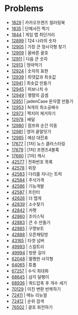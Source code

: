 # Problems

- [1829](https://programmers.co.kr/learn/courses/30/lessons/1829?language=java) | 카카오프렌즈 컬러링북
- [1835](https://programmers.co.kr/learn/courses/30/lessons/1835?language=java) | 단체사진 찍기
- [1844](https://programmers.co.kr/learn/courses/30/lessons/1844?language=java) | 게임 맵 최단거리
- [12899](https://programmers.co.kr/learn/courses/30/lessons/12899?language=java) | 124 나라의 숫자
- [12905](https://programmers.co.kr/learn/courses/30/lessons/12905?language=java) | 가장 큰 정사각형 찾기
- [12909](https://programmers.co.kr/learn/courses/30/lessons/12909?language=java) | 올바른 괄호
- [12911](https://programmers.co.kr/learn/courses/30/lessons/12911?language=java) | 다음 큰 숫자
- [12913](https://programmers.co.kr/learn/courses/30/lessons/12913?language=java) | 땅따먹기
- [12924](https://programmers.co.kr/learn/courses/30/lessons/12924?language=java) | 숫자의 표현
- [12939](https://programmers.co.kr/learn/courses/30/lessons/12939?language=java) | 최댓값과 최솟값
- [12941](https://programmers.co.kr/learn/courses/30/lessons/12941?language=java) | 최솟값 만들기
- [12945](https://programmers.co.kr/learn/courses/30/lessons/12945?language=java) | 피보나치 수
- [12949](https://programmers.co.kr/learn/courses/30/lessons/12949?language=java) | 행렬의 곱셈
- [12951](https://programmers.co.kr/learn/courses/30/lessons/12951?language=java) | jadenCase 문자열 만들기
- [12953](https://programmers.co.kr/learn/courses/30/lessons/12953?language=java) | N개의 최소공배수
- [12973](https://programmers.co.kr/learn/courses/30/lessons/12973?language=java) | 짝지어 제거하기
- [12978](https://programmers.co.kr/learn/courses/30/lessons/12978?language=java) | 배달
- [12980](https://programmers.co.kr/learn/courses/30/lessons/12980?language=java) | 점프와 순간 이동
- [12981](https://programmers.co.kr/learn/courses/30/lessons/12981?language=java) | 영어 끝말잇기
- [12985](https://programmers.co.kr/learn/courses/30/lessons/12985?language=java) | 예상 대진표
- [17677](https://programmers.co.kr/learn/courses/30/lessons/17677?language=java) | [1차] 뉴스 클러스터링
- [17679](https://programmers.co.kr/learn/courses/30/lessons/17679?language=java) | [1차] 프렌즈4블록
- [17680](https://programmers.co.kr/learn/courses/30/lessons/17680?language=java) | [1차] 캐시
- [42577](https://programmers.co.kr/learn/courses/30/lessons/42577?language=java) | 전화번호 목록
- [42578](https://programmers.co.kr/learn/courses/30/lessons/42578?language=java) | 위장
- [42583](https://programmers.co.kr/learn/courses/30/lessons/42583?language=java) | 다리를 지나는 트럭
- [42584](https://programmers.co.kr/learn/courses/30/lessons/42584?language=java) | 주식가격
- [42586](https://programmers.co.kr/learn/courses/30/lessons/42586?language=java) | 기능개발
- [42587](https://programmers.co.kr/learn/courses/30/lessons/42587?language=java) | 프린터
- [42626](https://programmers.co.kr/learn/courses/30/lessons/42626?language=java) | 더 맵게
- [42839](https://programmers.co.kr/learn/courses/30/lessons/42839?language=java) | 소수찾기
- [42842](https://programmers.co.kr/learn/courses/30/lessons/42842?language=java) | 카펫
- [42860](https://programmers.co.kr/learn/courses/30/lessons/42860?language=java) | 조이스틱
- [42883](https://programmers.co.kr/learn/courses/30/lessons/42883?language=java) | 큰 수 만들기
- [42885](https://programmers.co.kr/learn/courses/30/lessons/42885?language=java) | 구명보트
- [42888](https://programmers.co.kr/learn/courses/30/lessons/42888?language=java) | 오픈채팅방
- [43165](https://programmers.co.kr/learn/courses/30/lessons/43165?language=java) | 타겟 넘버
- [49993](https://programmers.co.kr/learn/courses/30/lessons/49993?language=java) | 스킬트리
- [49994](https://programmers.co.kr/learn/courses/30/lessons/49994?language=java) | 방문 길이
- [62048](https://programmers.co.kr/learn/courses/30/lessons/62048?language=java) | 멀쩡한 사각형
- [64065](https://programmers.co.kr/learn/courses/30/lessons/64065?language=java) | 튜플
- [67257](https://programmers.co.kr/learn/courses/30/lessons/67257?language=java) | 수식 최대화
- [68645](https://programmers.co.kr/learn/courses/30/lessons/68645?language=java) | 삼각 달팽이
- [68936](https://programmers.co.kr/learn/courses/30/lessons/68936?language=java) | 쿼드압축 후 개수 세기
- [70129](https://programmers.co.kr/learn/courses/30/lessons/70129?language=java) | 이진 변환 반복하기
- [72411](https://programmers.co.kr/learn/courses/30/lessons/72411?language=java) | 메뉴 리뉴얼
- [72412](https://programmers.co.kr/learn/courses/30/lessons/72412?language=java) | 순위 검색
- [76502](https://programmers.co.kr/learn/courses/30/lessons/76502?language=java) | 괄호 회전하기